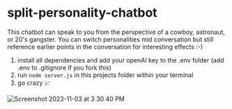 # split-personality-chatbot
This chatbot can speak to you from the perspective of a cowboy, astronaut, or 20's gangster. You can switch personalities mid conversation but still reference earlier points in the conversation for interesting effects :-)

1. install all dependencies and add your openAI key to the .env folder (add .env to .gitignore if you fork this)
2. run ```node server.js``` in this projects folder within your terminal
3. go crazy 📈


![Screenshot 2023-11-03 at 3 30 40 PM](https://github.com/imalexlee/split-personality-chatbot/assets/106715298/73566b90-8f95-4bfc-b406-1d4b1907424e)
